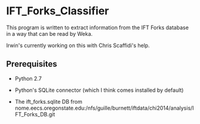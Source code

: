 IFT_Forks_Classifier
====================

This program is written to extract information from the IFT Forks database in a way that can be read by Weka.

Irwin's currently working on this with Chris Scaffidi's help.

Prerequisites
-------------

* Python 2.7

* Python's SQLite connector (which I think comes installed by default)

* The ift_forks.sqlite DB from nome.eecs.oregonstate.edu:/nfs/guille/burnett/iftdata/chi2014/analysis/IFT_Forks_DB.git

